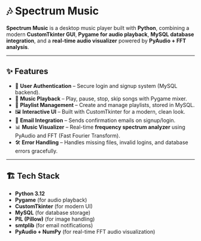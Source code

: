 # 🎶 Spectrum Music  

**Spectrum Music** is a desktop music player built with **Python**, combining a modern **CustomTkinter GUI**, **Pygame for audio playback**, **MySQL database integration**, and a **real-time audio visualizer** powered by **PyAudio + FFT analysis**.  

---

## ✨ Features  
- 🔑 **User Authentication** – Secure login and signup system (MySQL backend).  
- 🎵 **Music Playback** – Play, pause, stop, skip songs with Pygame mixer.  
- 📂 **Playlist Management** – Create and manage playlists, stored in MySQL.  
- 🖼️ **Interactive UI** – Built with CustomTkinter for a modern, clean look.  
- 📧 **Email Integration** – Sends confirmation emails on signup/login.  
- 📊 **Music Visualizer** – Real-time **frequency spectrum analyzer** using PyAudio and FFT (Fast Fourier Transform).  
- 🛠️ **Error Handling** – Handles missing files, invalid logins, and database errors gracefully.  

---

## 🏗️ Tech Stack  
- **Python 3.12**  
- **Pygame** (for audio playback)  
- **CustomTkinter** (for modern UI)  
- **MySQL** (for database storage)  
- **PIL (Pillow)** (for image handling)  
- **smtplib** (for email notifications)  
- **PyAudio + NumPy** (for real-time FFT audio visualization)  
